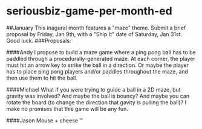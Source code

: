 seriousbiz-game-per-month-ed
============================

##January
This inagural month features a "maze" theme.  Submit a brief proposal by Friday, Jan 9th, with a "Ship It" date of Saturday, Jan 31st.  Good luck.
###Proposals:

####Andy
I propose to build a maze game where a ping pong ball has to be paddled through a procedurally-generated maze.  At each corner, the player must hit an arrow key to strike the ball in a direction.  Or maybe the player has to place ping pong players and/or paddles throughout the maze, and then use them to hit the ball.

####Michael
What if you were trying to guide a ball in a 2D maze, but gravity was involved? And maybe the ball is bouncy? And maybe you can rotate the board (to change the direction that gavity is pulling the ball)? I make no promises that this game will be any fun.

####Jason
Mouse + cheese &trade;
